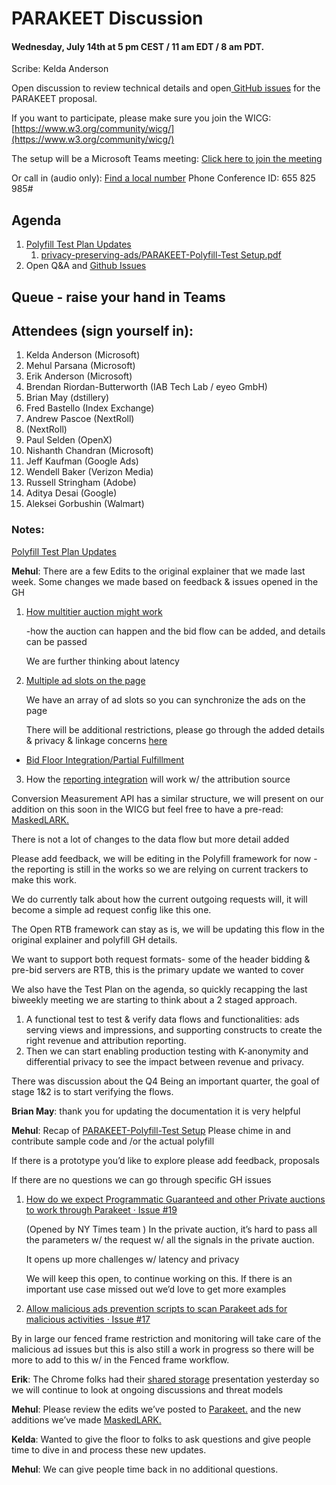 


# PARAKEET Discussion


#### Wednesday, July 14th at 5 pm CEST / 11 am EDT / 8 am PDT.

Scribe: Kelda Anderson

Open discussion to review technical details and open[ GitHub issues](https://github.com/WICG/privacy-preserving-ads/issues) for the PARAKEET proposal.

If you want to participate, please make sure you join the WICG: [https://www.w3.org/community/wicg/](https://www.w3.org/community/wicg/)

The setup will be a Microsoft Teams meeting: [Click here to join the meeting](https://teams.microsoft.com/l/meetup-join/19%3ameeting_OTk5MzYwZmUtZjNmMi00MTRjLWFjOTItYzdkM2Q3NmIyYTZl%40thread.v2/0?context=%7b%22Tid%22%3a%2272f988bf-86f1-41af-91ab-2d7cd011db47%22%2c%22Oid%22%3a%2279442ff5-1ecc-4579-99d9-39d3ded3c43d%22%7d)

Or call in (audio only): [Find a local number](https://dialin.teams.microsoft.com/8551f4c1-bea3-441a-8738-69aa517a91c5?id=400194663) Phone Conference ID: 655 825 985# 


## Agenda



1. [Polyfill Test Plan Updates](https://github.com/microsoft/PARAKEET/tree/main/Polyfill)
    1. [privacy-preserving-ads/PARAKEET-Polyfill-Test Setup.pdf](https://github.com/WICG/privacy-preserving-ads/blob/main/PARAKEET-OpenDiscussion/PARAKEET-Polyfill-Test%20Setup.pdf) 
2. Open Q&A and [Github Issues](https://github.com/WICG/privacy-preserving-ads/issues)


## Queue - raise your hand in Teams


## Attendees (sign yourself in):



1. Kelda Anderson (Microsoft)
2. Mehul Parsana (Microsoft)
3. Erik Anderson (Microsoft)
4. Brendan Riordan-Butterworth (IAB Tech Lab / eyeo GmbH)
5. Brian May (dstillery)
6. Fred Bastello (Index Exchange)
7. Andrew Pascoe (NextRoll)
8. (NextRoll)
9. Paul Selden (OpenX)
10. Nishanth Chandran (Microsoft)
11. Jeff Kaufman (Google Ads)
12. Wendell Baker (Verizon Media)
13. Russell Stringham (Adobe)
14. Aditya Desai (Google)
15. Aleksei Gorbushin (Walmart)


### Notes:

[Polyfill Test Plan Updates](https://github.com/microsoft/PARAKEET/tree/main/Polyfill)

**Mehul**: There are a few Edits to the original explainer that we made last week. Some changes we made based on feedback & issues opened in the GH 

 1. [How multitier auction might work](https://github.com/WICG/privacy-preserving-ads/blob/main/Parakeet.md#multi-tiered-auctionsDirectHeader-Bidding-Integration)


    -how the auction can happen and the bid flow can be added, and details can be passed 


    We are further thinking about latency

 2. [Multiple ad slots on the page](https://github.com/WICG/privacy-preserving-ads/blob/main/Parakeet.md#multiple-ad-slots-for-a-page) 


    We have an array of ad slots so you can synchronize the ads on the page 


     There will be additional restrictions, please go through the added details & privacy & linkage concerns [here](https://github.com/WICG/privacy-preserving-ads/blob/main/Parakeet.md#privacylinkage-concerns)



* [Bid Floor Integration/Partial Fulfillment](https://github.com/WICG/privacy-preserving-ads/blob/main/Parakeet.md#bid-floor-integrationpartial-fulfillment)

 3. How the [reporting integration](https://github.com/WICG/privacy-preserving-ads/blob/main/Parakeet.md#reporting-integration) will work w/ the attribution source

Conversion Measurement API has a similar structure, we will present on our addition on this soon in the WICG but feel free to have a pre-read: [MaskedLARK.](https://github.com/WICG/privacy-preserving-ads/blob/main/MaskedLARK.md) 

There is not a lot of changes to the data flow but more detail added

Please add feedback, we will be editing in the Polyfill framework for now - the reporting is still in the works so we are relying on current trackers to make this work.

We do currently talk about how the current outgoing requests will, it will become a simple ad request config like this one. 

The Open RTB framework can stay as is, we will be updating this flow in the original explainer and polyfill GH details.

We want to support both request formats- some of the header bidding & pre-bid servers are RTB, this is the primary update we wanted to cover

We also have the Test Plan on the agenda, so quickly recapping the last biweekly meeting we are starting to think about a 2 staged approach.



1. A functional test to test & verify data flows and functionalities: ads serving views and impressions, and supporting constructs to create the right revenue and attribution reporting.
2. Then we can start enabling production testing with K-anonymity and differential privacy to see the impact between revenue and privacy.

There was discussion about the Q4 Being an important quarter, the goal of stage 1&2 is to start verifying the flows.

**Brian May**: thank you for updating the documentation it is very helpful

**Mehul**: Recap of  [PARAKEET-Polyfill-Test Setup](https://github.com/WICG/privacy-preserving-ads/blob/main/PARAKEET-OpenDiscussion/PARAKEET-Polyfill-Test%20Setup.pdf) Please chime in and contribute sample code and /or the actual polyfill

If there is a prototype you’d like to explore please add feedback, proposals

If there are no questions we can go through specific GH issues



1. [How do we expect Programmatic Guaranteed and other Private auctions to work through Parakeet · Issue #19 ](https://github.com/WICG/privacy-preserving-ads/issues/19) 

    (Opened by NY Times team ) In the private auction, it’s hard to pass all the parameters w/ the request w/ all the signals in the private auction.


    It opens up more challenges w/ latency and privacy 


    We will keep this open, to continue working on this. If there is an important use case missed out we’d love to get more examples 


 



2. [Allow malicious ads prevention scripts to scan Parakeet ads for malicious activities · Issue #17](https://github.com/WICG/privacy-preserving-ads/issues/17) 

By in large our fenced frame restriction and monitoring will take care of the malicious ad issues but this is also still a work in progress so there will be more to add to this w/ in the Fenced frame workflow.

**Erik**: The Chrome folks had their [shared storage](https://github.com/pythagoraskitty/shared-storage) presentation yesterday so we will continue to look at ongoing discussions and threat models 

**Mehul**: Please review the edits we’ve posted to [Parakeet.](https://github.com/WICG/privacy-preserving-ads/blob/main/Parakeet.md) and the new additions we’ve made [MaskedLARK.](https://github.com/WICG/privacy-preserving-ads/blob/main/MaskedLARK.md)  

**Kelda**: Wanted to give the floor to folks to ask questions and give people time to dive in and process these new updates.

**Mehul**: We can give people time back in no additional questions.
